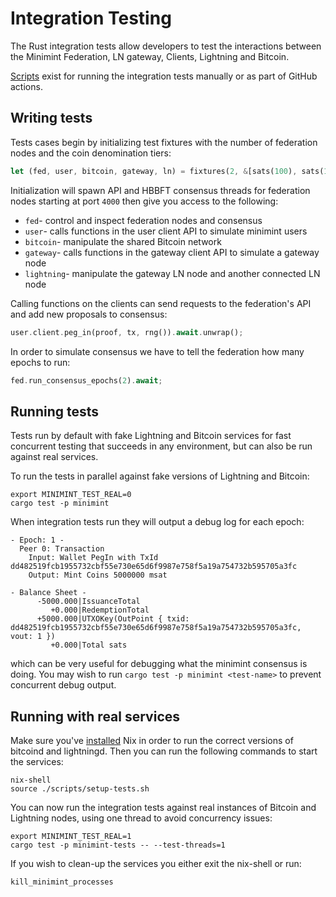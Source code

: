 # Integration Testing
The Rust integration tests allow developers to test the interactions between the Minimint Federation, LN gateway, Clients, Lightning and Bitcoin.

[Scripts](../scripts/README.md) exist for running the integration tests manually or as part of GitHub actions.

## Writing tests
Tests cases begin by initializing test fixtures with the number of federation nodes and the coin denomination tiers:

```rust
let (fed, user, bitcoin, gateway, ln) = fixtures(2, &[sats(100), sats(1000)]).await;
```

Initialization will spawn API and HBBFT consensus threads for federation nodes starting at port `4000` then give you access to the following:
- `fed`- control and inspect federation nodes and consensus
- `user`- calls functions in the user client API to simulate minimint users
- `bitcoin`- manipulate the shared Bitcoin network
- `gateway`- calls functions in the gateway client API to simulate a gateway node
- `lightning`- manipulate the gateway LN node and another connected LN node

Calling functions on the clients can send requests to the federation's API and add new proposals to consensus:
```rust
user.client.peg_in(proof, tx, rng()).await.unwrap();
```
In order to simulate consensus we have to tell the federation how many epochs to run:
```rust
fed.run_consensus_epochs(2).await;
```

## Running tests
Tests run by default with fake Lightning and Bitcoin services for fast concurrent testing that succeeds in any environment, but can also be run against real services.

To run the tests in parallel against fake versions of Lightning and Bitcoin:
```shell
export MINIMINT_TEST_REAL=0
cargo test -p minimint
```

When integration tests run they will output a debug log for each epoch:

```
- Epoch: 1 -
  Peer 0: Transaction
    Input: Wallet PegIn with TxId dd482519fcb1955732cbf55e730e65d6f9987e758f5a19a754732b595705a3fc
    Output: Mint Coins 5000000 msat

- Balance Sheet -
      -5000.000|IssuanceTotal
         +0.000|RedemptionTotal
      +5000.000|UTXOKey(OutPoint { txid: dd482519fcb1955732cbf55e730e65d6f9987e758f5a19a754732b595705a3fc, vout: 1 })
         +0.000|Total sats
```
which can be very useful for debugging what the minimint consensus is doing.
You may wish to run `cargo test -p minimint <test-name>` to prevent concurrent debug output.

## Running with real services
Make sure you've [installed](https://nixos.org/manual/nix/stable/quick-start.html) Nix in order to run the correct versions of bitcoind and lightningd.
Then you can run the following commands to start the services:
```shell
nix-shell
source ./scripts/setup-tests.sh
```

You can now run the integration tests against real instances of Bitcoin and Lightning nodes, using one thread to avoid concurrency issues:

```shell
export MINIMINT_TEST_REAL=1
cargo test -p minimint-tests -- --test-threads=1
```

If you wish to clean-up the services you either exit the nix-shell or run:
```shell
kill_minimint_processes
```

